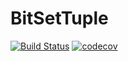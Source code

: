 # BitSetTuple

[![Build Status](https://github.com/wouterwln/BitSetTuple.jl/actions/workflows/CI.yml/badge.svg?branch=main)](https://github.com/wouterwln/BitSetTuple.jl/actions/workflows/CI.yml?query=branch%3Amain)  [![codecov](https://codecov.io/gh/wouterwln/BitSetTuples.jl/branch/main/graph/badge.svg?token=KA2MZFLB89)](https://codecov.io/gh/wouterwln/BitSetTuples.jl)
